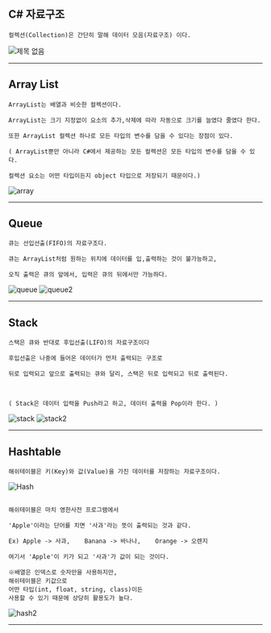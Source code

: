 ## C# 자료구조

```
컬렉션(Collection)은 간단히 말해 데이터 모음(자료구조) 이다.
```
![제목 없음](https://user-images.githubusercontent.com/49777498/58000059-958a3000-7b12-11e9-9766-23f18785026a.png)


---

## Array List
```
ArrayList는 배열과 비슷한 컬렉션이다.

ArrayList는 크기 지정없이 요소의 추가,삭제에 따라 자동으로 크기를 늘였다 줄였다 한다.

또한 ArrayList 컬렉션 하나로 모든 타입의 변수를 담을 수 있다는 장점이 있다.

( ArrayList뿐만 아니라 C#에서 제공하는 모든 컬렉션은 모든 타입의 변수를 담을 수 있다.

컬렉션 요소는 어떤 타입이든지 object 타입으로 저장되기 때문이다.)

```
![array](https://user-images.githubusercontent.com/49777498/57999863-e6e5ef80-7b11-11e9-9df3-608ea7c1f7e6.png)

---

## Queue
```
큐는 선입선출(FIFO)의 자료구조다.

큐는 ArrayList처럼 원하는 위치에 데이터를 입,출력하는 것이 불가능하고, 

오직 출력은 큐의 앞에서, 입력은 큐의 뒤에서만 가능하다.

```
![queue](https://user-images.githubusercontent.com/49777498/58000067-a33fb580-7b12-11e9-8803-b42eb3baa285.png)
![queue2](https://user-images.githubusercontent.com/49777498/58000068-a33fb580-7b12-11e9-84af-e77756c30bbe.png)

---

## Stack
```
스택은 큐와 반대로 후입선출(LIFO)의 자료구조이다

후입선출은 나중에 들어온 데이터가 먼저 출력되는 구조로 

뒤로 입력되고 앞으로 출력되는 큐와 달리, 스택은 뒤로 입력되고 뒤로 출력된다.



( Stack은 데이터 입력을 Push라고 하고, 데이터 출력을 Pop이라 한다. )

```
![stack](https://user-images.githubusercontent.com/49777498/58000080-ad61b400-7b12-11e9-8fab-86954f8e111d.png)
![stack2](https://user-images.githubusercontent.com/49777498/58000079-acc91d80-7b12-11e9-9646-3c7d47bcd648.png)

---

## Hashtable
```
해쉬테이블은 키(Key)와 값(Value)을 가진 데이터를 저장하는 자료구조이다.

```
![Hash](https://user-images.githubusercontent.com/49777498/58000477-d46cb580-7b13-11e9-92c4-1024e97b3574.png)
```

해쉬테이블은 마치 영한사전 프로그램에서 

'Apple'이라는 단어를 치면 '사과'라는 뜻이 출력되는 것과 같다.

Ex) Apple -> 사과,    Banana -> 바나나,    Orange -> 오렌지

여기서 'Apple'이 키가 되고 '사과'가 값이 되는 것이다.

※배열은 인덱스로 숫자만을 사용하지만, 
해쉬테이블은 키값으로
어떤 타입(int, float, string, class)이든
사용할 수 있기 때문에 상당히 활용도가 높다.
```
![hash2](https://user-images.githubusercontent.com/49777498/58000479-d6367900-7b13-11e9-86fc-b0b3d393a175.png)


---
